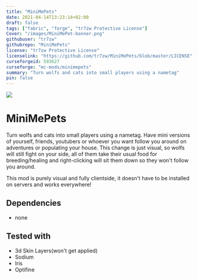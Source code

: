 ```yaml
---
title: "MiniMePets"
date: 2021-04-14T13:23:14+02:00
draft: false
tags: ["fabric", "forge", "tr7zw Protective License"]
Cover: "/images/MiniMePet-banner.png"
githubuser: "tr7zw"
githubrepo: "MiniMePets"
license: "tr7zw Protective License"
licenselink: "https://github.com/tr7zw/MiniMePets/blob/master/LICENSE"
curseforgeid: 593627
curseforge: "mc-mods/minimepets"
summary: "Turn wolfs and cats into small players using a nametag"
pin: false
---
```

![](https://tr7zw.dev/curse/MiniMePet-banner.png)

# MiniMePets

Turn wolfs and cats into small players using a nametag. Have mini versions of yourself, friends, youtubers or whoever you want follow you around on adventures or populating your house. This change is just visual, so wolfs will still fight on your side, all of them take their usual food for breeding/healing and right-clicking will sit them down so they won't follow you around.

This mod is purely visual and fully clientside, it doesn't have to be installed on servers and works everywhere!

## Dependencies

- none

## Tested with

- 3d Skin Layers(won't get applied)
- Sodium
- Iris
- Optifine